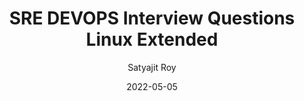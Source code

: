 ---
layout: post
title:  SRE/DevOps Interview Questions — Linux Troubleshooting — Extended
title: SRE DEVOPS Interview Questions Linux Extended
author: Satyajit Roy
date: 2022-05-05
categories: [DevOps, Interview, Linux Troubleshooting]
tags: [DevOps, SRE, Interview, Linux Troubleshooting]
image: '/assets/uploads/03-interview.png'
redirect_to: 'https://awstip.com/sre-devops-interview-questions-linux-troubleshooting-extended-c12cb5ded3b0'
toc: true
---